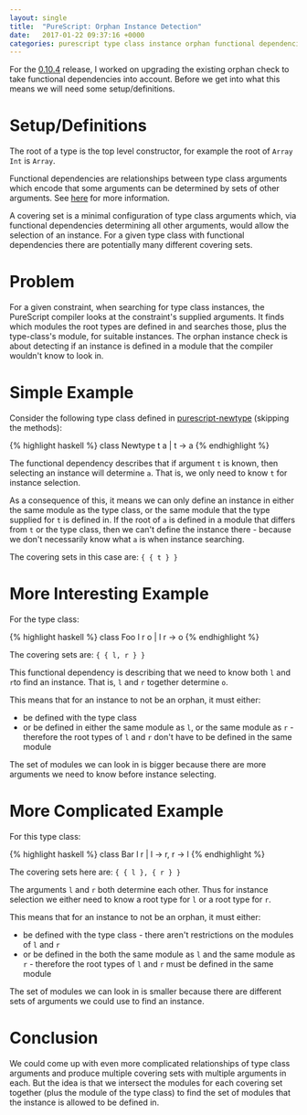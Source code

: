 ```yaml
---
layout: single
title:  "PureScript: Orphan Instance Detection"
date:   2017-01-22 09:37:16 +0000
categories: purescript type class instance orphan functional dependencies
---
```


For the [0.10.4][psc-0-10-4] release, I worked on upgrading the existing orphan check to take functional dependencies into account.  Before we get into what this means we will need some setup/definitions.

# Setup/Definitions

The root of a type is the top level constructor, for example the root of `Array Int` is `Array`.

Functional dependencies are relationships between type class arguments which encode that some arguments can be determined by sets of other arguments.  See [here][psc-fun-deps] for more information.

A covering set is a minimal configuration of type class arguments which, via functional dependencies determining all other arguments, would allow the selection of an instance.  For a given type class with functional dependencies there are potentially many different covering sets.


# Problem

For a given constraint, when searching for type class instances, the PureScript compiler looks at the constraint's supplied arguments.  It finds which modules the root types are defined in and searches those, plus the type-class's module, for suitable instances.  The orphan instance check is about detecting if an instance is defined in a module that the compiler wouldn't know to look in.


# Simple Example

Consider the following type class defined in [purescript-newtype][psc-newtype-class] (skipping the methods):

{% highlight haskell %}
class Newtype t a | t -> a
{% endhighlight %}

The functional dependency describes that if argument `t` is known, then selecting an instance will determine `a`.  That is, we only need to know `t` for instance selection.

As a consequence of this, it means we can only define an instance in either the same module as the type class, or the same module that the type supplied for `t` is defined in.  If the root of `a` is defined in a module that differs from `t` or the type class, then we can't define the instance there - because we don't necessarily know what `a` is when instance searching.

The covering sets in this case are: `{ { t } }`


# More Interesting Example

For the type class:

{% highlight haskell %}
class Foo l r o | l r -> o
{% endhighlight %}

The covering sets are: `{ { l, r } }`

This functional dependency is describing that we need to know both `l` and `r`to find an instance.  That is, `l` and `r` together determine `o`.

This means that for an instance to not be an orphan, it must either:

* be defined with the type class
* or be defined in either the same module as `l`, or the same module as `r` - therefore the root types of `l` and `r` don't have to be defined in the same module

The set of modules we can look in is bigger because there are more arguments we need to know before instance selecting.


# More Complicated Example

For this type class:

{% highlight haskell %}
class Bar l r | l -> r, r -> l
{% endhighlight %}

The covering sets here are: `{ { l }, { r } }`

The arguments `l` and `r` both determine each other.  Thus for instance selection we either need to know a root type for `l` or a root type for `r`.

This means that for an instance to not be an orphan, it must either:

* be defined with the type class - there aren't restrictions on the modules of `l` and `r`
* or be defined in the both the same module as `l` and the same module as `r` - therefore the root types of `l` and `r` must be defined in the same module

The set of modules we can look in is smaller because there are different sets of arguments we could use to find an instance.


# Conclusion

We could come up with even more complicated relationships of type class arguments and produce multiple covering sets with multiple arguments in each.  But the idea is that we intersect the modules for each covering set together (plus the module of the type class) to find the set of modules that the instance is allowed to be defined in.


[psc-0-10-4]: https://github.com/purescript/purescript/releases/tag/v0.10.4
[psc-fun-deps]: https://github.com/paf31/24-days-of-purescript-2016/blob/master/10.markdown
[psc-newtype-class]: https://pursuit.purescript.org/packages/purescript-newtype/1.2.0

